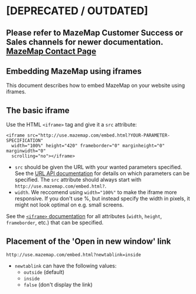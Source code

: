 # [DEPRECATED / OUTDATED] 
Please refer to MazeMap Customer Success or Sales channels for newer documentation.
[MazeMap Contact Page](https://www.mazemap.com/contact)
---

## Embedding MazeMap using iframes

This document describes how to embed MazeMap on your website using iframes.

## The basic iframe

Use the HTML `<iframe>` tag and give it a `src` attribute:

```
<iframe src="http://use.mazemap.com/embed.html?YOUR-PARAMETER-SPECIFICATION"
  width="100%" height="420" frameborder="0" marginheight="0" marginwidth="0"
  scrolling="no"></iframe>
```

* `src` should be given the URL with your wanted parameters specified. See the [URL API documentation](https://github.com/MazeMap/URL-API/blob/master/URL-API.md) for details on which parameters can be specified. The `src` attribute should always start with `http://use.mazemap.com/embed.html?`.
* `width`. We reccomend using `width="100%"` to make the iframe more responsive. If you don't use %, but instead specify the width in pixels, it might not look optimal on e.g. small screens.

See the [`<iframe>` documentation](https://developer.mozilla.org/en/docs/Web/HTML/Element/iframe) for all attributes (`width`, `height`, `frameborder`, etc.) that can be specified.


## Placement of the 'Open in new window' link

```
http://use.mazemap.com/embed.html?newtablink=inside
```

* `newtablink` can have the following values:
  * `outside` (default)
  * `inside`
  * `false` (don't display the link)
